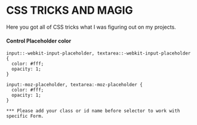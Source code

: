 # CSS TRICKS AND MAGIG
Here you got all of CSS tricks what I was figuring out on my projects.

#### Control Placeholder color
	input::-webkit-input-placeholder, textarea::-webkit-input-placeholder {
	  color: #fff;
	  opacity: 1;
	}

	input:-moz-placeholder, textarea:-moz-placeholder {
	  color: #fff;
	  opacity: 1;
	}

	*** Please add your class or id name before selector to work with specific Form.
